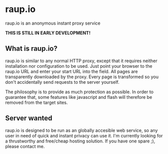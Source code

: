 # raup.io
raup.io is an anonymous instant proxy service

**THIS IS STILL IN EARLY DEVELOPMENT!**

## What is raup.io?
raup.io is similar to any normal HTTP proxy, except that it requires neither installation nor configuration to be used. Just point your browser to the raup.io URL and enter your start URL into the field. All pages are transparently downloaded by the proxy. Every page is transformed so you don't accidentally send requests to the server yourself.

The philosophy is to provide as much protection as possible. In order to guarantee that, some features like javascript and flash will therefore be removed from the target sites.

## Server wanted
raup.io is designed to be run as an globally accesible web service, so any user in need of quick and instant privacy can use it. I'm currently looking for a thrustworthy and free/cheap hosting solution. If you have one spare ;), please contact me.
